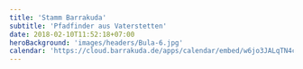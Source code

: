 ```yaml
---
title: 'Stamm Barrakuda'
subtitle: 'Pfadfinder aus Vaterstetten'
date: 2018-02-10T11:52:18+07:00
heroBackground: 'images/headers/Bula-6.jpg'
calendar: 'https://cloud.barrakuda.de/apps/calendar/embed/w6jo3JALqTN4cgtT'
---
```

